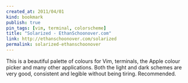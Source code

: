 ```yaml
---
created_at: 2011/04/01
kind: bookmark
publish: true
pin_tags: [vim, terminal, colorscheme]
title: "Solarized - EthanSchoonover.com"
link: http://ethanschoonover.com/solarized
permalink: solarized-ethanschoonover
---
```


This is a beautiful palette of colours for Vim, terminals, the Apple colour picker and many other applications. Both the light and dark schemes are very good, consistent and legible without being tiring. Recommended.
